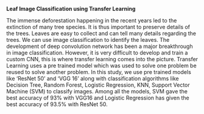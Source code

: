 ******Leaf Image Classification using Transfer Learning******


The immense deforestation happening in the recent years led to the extinction of many tree species. It is thus important to preserve details of the trees. Leaves are easy to collect and can tell many details regarding the trees. We can use image classification to identify the leaves. The development of deep convolution network has been a major breakthrough in image classification. However, it is very difficult to develop and train a custom CNN, this is where transfer learning comes into the picture. Transfer Learning uses a pre trained model which was used to solve one problem be reused to solve another problem. In this study, we use pre trained models like ‘ResNet 50’ and ‘VGG 16’ along with classification algorithms like Decision Tree, Random Forest, Logistic Regression, KNN, Support Vector Machine (SVM) to classify images. Among all the models, SVM gave the best accuracy of 93% with VGG16 and Logistic Regression has given the best accuracy of 93.5% with ResNet 50.
